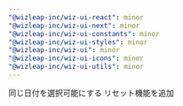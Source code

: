```yaml
---
"@wizleap-inc/wiz-ui-react": minor
"@wizleap-inc/wiz-ui-next": minor
"@wizleap-inc/wiz-ui-constants": minor
"@wizleap-inc/wiz-ui-styles": minor
"@wizleap-inc/wiz-ui": minor
"@wizleap-inc/wiz-ui-icons": minor
"@wizleap-inc/wiz-ui-utils": minor
---
```


同じ日付を選択可能にする
リセット機能を追加
